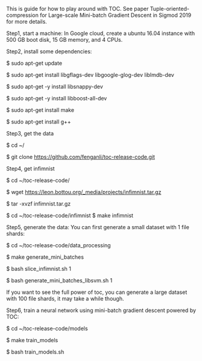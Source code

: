 This is guide for how to play around with TOC. See paper Tuple-oriented-compression for Large-scale Mini-batch Gradient Descent in Sigmod 2019 for more details.

Step1, start a machine:
In Google cloud, create a ubuntu 16.04 instance with 500 GB boot disk, 15 GB memory, and 4 CPUs.

Step2, install some dependencies:

$ sudo apt-get update

$ sudo apt-get install libgflags-dev libgoogle-glog-dev liblmdb-dev

$ sudo apt-get -y install libsnappy-dev

$ sudo apt-get -y install libboost-all-dev

$ sudo apt-get install make

$ sudo apt-get install g++

Step3, get the data

$ cd ~/

$ git clone https://github.com/fenganli/toc-release-code.git

Step4, get infimnist

$ cd ~/toc-release-code/

$ wget https://leon.bottou.org/_media/projects/infimnist.tar.gz

$ tar -xvzf infimnist.tar.gz

$ cd ~/toc-release-code/infimnist
$ make infimnist

Step5, generate the data:
You can first generate a small dataset with 1 file shards:

$ cd ~/toc-release-code/data_processing

$ make generate_mini_batches

$ bash slice_infimnist.sh 1

$ bash generate_mini_batches_libsvm.sh 1

If you want to see the full power of toc, you can generate a large dataset with 100 file
shards, it may take a while though.

Step6, train a neural network using mini-batch gradient descent powered by TOC:

$ cd ~/toc-release-code/models

$ make train_models

$ bash train_models.sh
